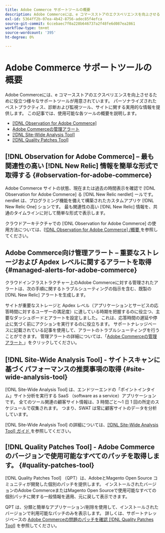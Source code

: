 ```yaml
---
title: Adobe Commerce サポートツールの概要
description: Adobe Commerceには、e コマースストアのエクスペリエンスを向上させるために役立つ様々なサポートツールが用意されています。
exl-id: 5364ff2b-07ea-4b42-8756-adec85f4efca
source-git-commit: 6ccebaec7f0a228b646737a2f48fe6d087ea2861
workflow-type: tm+mt
source-wordcount: '395'
ht-degree: 0%

---
```


# Adobe Commerce サポートツールの概要

Adobe Commerceには、e コマースストアのエクスペリエンスを向上させるために役立つ様々なサポートツールが用意されています。
パーソナライズされたベストプラクティス、診断および監視ツール、サイトに関する実用的な情報を提供します。
この記事では、使用可能な各ツールの概要を説明します。

* [[!DNL Observation for Adobe Commerce]](#observation-for-adobe-commerce)
* [Adobe Commerceの管理アラート](#managed-alerts-for-adobe-commerce)
* [[!DNL Site-Wide Analysis Tool]](#site-wide-analysis-tool)
* [[!DNL Quality Patches Tool]](#quality-patches-tool)

## [!DNL Observation for Adobe Commerce] – 最も関連性の高い [!DNL New Relic] 情報を簡単な形式で取得する {#observation-for-adobe-commerce}

Adobe Commerce サイトの状態、現在または過去の時間表示を確認で [!DNL Observation for Adobe Commerce] る [!DNL New Relic nerdlet] ールです。 nerdlet は、プログラミング機能を備えて構築されたカスタムアプリケ [!DNL New Relic One] ションです。 最も関連性の高い [!DNL New Relic] 情報を、共通のタイムラインに対して簡単な形式で表示します。

クラウドアーキテクチャでの [!DNL Observation for Adobe Commerce] の使用方法については、[[!DNL Observation for Adobe Commerce] /概要 ](https://experienceleague.adobe.com/docs/commerce-operations/tools/observation-for-adobe-commerce/intro.html) を参照してください。

## Adobe Commerce向け管理アラート – 重要なストレージおよび Apdex レベルに関するアラートを取得  {#managed-alerts-for-adobe-commerce}

クラウドインフラストラクチャー上のAdobe Commerceに対する管理されたアラートは、次の手順に関するトラブルシューティングの指示を含む、既製の [!DNL New Relic] アラートを生成します。

サイトが重要なストレージと Apdex レベル（アプリケーションとサービスの応答時間に対するユーザーの満足度）に達している時期を把握するのに役立つ、主要なダッシュボードとアラートを設定しました。 これは、応答時間の遅延や停止に気づく前にアクションを実行するのに役立ちます。 サポートナレッジベースに記載されている記事を使用して、アラートのトラブルシューティングを行うことができます。 管理アラートの詳細については、「[Adobe Commerceの管理アラート ](https://experienceleague.adobe.com/en/docs/commerce-operations/tools/managed-alerts-for-adobe-commerce/managed-alerts-for-magento-commerce)」をクリックしてください。


## [!DNL Site-Wide Analysis Tool] - サイトスキャンに基づくパフォーマンスの推奨事項の取得 {#site-wide-analysis-tool}

[!DNL Site-Wide Analysis Tool] は、エンドツーエンドの「ポイントインタイム」サイト分析を実行する SaaS （software as a service）アプリケーションです。 全てのツール関連の顧客サイト情報は、3 時間ごと～1 日 1 回の所定のスケジュールで収集されます。 つまり、SWAT は常に顧客サイトのデータを分析しています。

[!DNL Site-Wide Analysis Tool] の詳細については、[[!DNL Site-Wide Analysis Tool]  ガイド ](https://experienceleague.adobe.com/docs/commerce-operations/tools/site-wide-analysis-tool/intro.html) を参照してください。

## [!DNL Quality Patches Tool] - Adobe Commerceのバージョンで使用可能なすべてのパッチを取得します。 {#quality-patches-tool}

[!DNL Quality Patches Tool] （QPT）は、AdobeとMagento Open Source コミュニティが開発した個別のパッチを提供します。 インストールされたバージョンのAdobe CommerceまたはMagento Open Sourceで使用可能なすべての個別パッチに関する一般情報を適用、元に戻して表示できます。

QPT は、分類と簡単なアプリケーション/削除を使用して、インストールされたバージョンで利用可能なパッチのみを表示します。 詳しくは、サポートナレッジベースの [Adobe Commerceの問題のパッチを確認  [!DNL Quality Patches Tool]](/help/support-tools/patches-available-in-qpt-tool/check-patch-for-magento-issue-with-magento-quality-patches.md) を参照してください。

